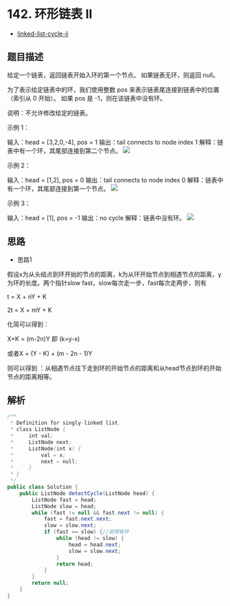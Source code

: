 # 142. 环形链表 II

- [linked-list-cycle-ii](https://leetcode-cn.com/problems/linked-list-cycle-ii/)


## 题目描述

给定一个链表，返回链表开始入环的第一个节点。 如果链表无环，则返回 null。

为了表示给定链表中的环，我们使用整数 pos 来表示链表尾连接到链表中的位置（索引从 0 开始）。 如果 pos 是 -1，则在该链表中没有环。

说明：不允许修改给定的链表。

 

示例 1：

输入：head = [3,2,0,-4], pos = 1
输出：tail connects to node index 1
解释：链表中有一个环，其尾部连接到第二个节点。
![](../../pic/2019-05-26-14-31-00.png)

示例 2：

输入：head = [1,2], pos = 0
输出：tail connects to node index 0
解释：链表中有一个环，其尾部连接到第一个节点。
![](../../pic/2019-05-26-14-31-21.png)

示例 3：

输入：head = [1], pos = -1
输出：no cycle
解释：链表中没有环。
![](../../pic/2019-05-26-14-31-36.png)

## 思路

- 思路1

假设x为从头结点到环开始的节点的距离，k为从环开始节点到相遇节点的距离，y为环的长度。两个指针slow fast，slow每次走一步，fast每次走两步，则有

t = X + nY + K

2t = X + mY + K

化简可以得到：

X+K  =  (m-2n)Y   即 (k=y-x)

或者X = (Y - K) + (m - 2n - 1)Y

则可以得到 ：从相遇节点往下走到环的开始节点的距离和从head节点到环的开始节点的距离相等。

## 解析


```java
/**
 * Definition for singly-linked list.
 * class ListNode {
 *     int val;
 *     ListNode next;
 *     ListNode(int x) {
 *         val = x;
 *         next = null;
 *     }
 * }
 */
public class Solution {
    public ListNode detectCycle(ListNode head) {
        ListNode fast = head;
        ListNode slow = head;
        while (fast != null && fast.next != null) {
            fast = fast.next.next;
            slow = slow.next;
            if (fast == slow) {//说明有环
                while (head != slow) {
                    head = head.next;
                    slow = slow.next;
                }
                return head;
            }
        }
        return null;
    }
}

```
